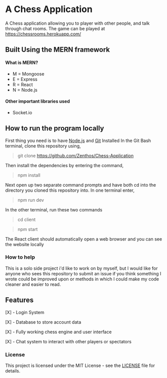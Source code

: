 # A Chess Application
A Chess application allowing you to player with other people, and talk through chat rooms.
The game can be played at https://chessrooms.herokuapp.com/ 

## Built Using the MERN framework

#### What is MERN?
- M = Mongoose
- E = Express
- R = React
- N = Node.js

#### Other important libraries used
- Socket.io

## How to run the program locally

First thing you need is to have [Node.js](https://nodejs.org/en/download/) and [Git](https://git-scm.com/downloads) Installed
In the Git Bash terminal, clone this repository using,
> git clone https://github.com/Zenthos/Chess-Application

Then install the dependencies by entering the command,
>npm install

Next open up two separate command prompts and have both cd into the directory you cloned this repository into.
In one terminal enter,
>npm run dev 

In the other terminal, run these two commands
>cd client

>npm start

The React client should automatically open a web browser and you can see the website locally

### How to help

This is a solo side project i'd like to work on by myself, but I would like for anyone who sees this repository to submit an issue if you think something I wrote could be improved upon or methods in which I could make my code cleaner and easier to read.

## Features

[X] - Login System

[X] - Database to store account data

[X] - Fully working chess engine and user interface

[X] - Chat system to interact with other players or spectators

### License

This project is licensed under the MIT License - see the [LICENSE](https://github.com/Zenthos/Chess-Application/blob/master/LICENSE.md) file for details.